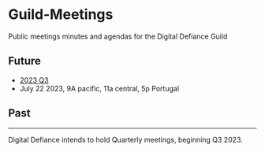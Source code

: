 # Guild-Meetings
Public meetings minutes and agendas for the Digital Defiance Guild

## Future
 - [2023 Q3](https://github.com/Digital-Defiance/Guild-Meetings/blob/main/2023-Q3.md)
  - July 22 2023, 9A pacific, 11a central, 5p Portugal
   
## Past

----
Digital Defiance intends to hold Quarterly meetings, beginning Q3 2023.
